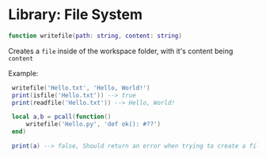 # Library: File System

```lua
function writefile(path: string, content: string)
```
Creates a `file` inside of the workspace folder, with it's content being `content`

Example:
```lua
 writefile('Hello.txt', 'Hello, World!')
 print(isfile('Hello.txt')) --> true
 print(readfile('Hello.txt')) --> Hello, World!

 local a,b = pcall(function()
     writefile('Hello.py', 'def ok(): #??')   
 end)

 print(a) --> false, Should return an error when trying to create a file that can have malicious impacts on the users PC
```
